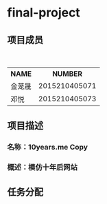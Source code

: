 # final-project
## 项目成员
  <div>
            <table border="0">
                  <tr>
                    <th>NAME</th>
                    <th>NUMBER</th>
                  </tr>
                  <tr>
                    <td>金茏晟</td>
                    <td>2015210405071</td>
                  </tr>
                   <tr>
                    <td>邓悦</td>
                    <td>2015210405073</td>
                  </tr>
            </table>
    </div>
    
## 项目描述
### 名称：10years.me Copy
### 概述：模仿十年后网站

## 任务分配

